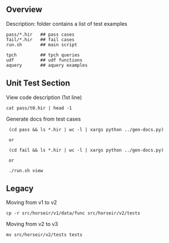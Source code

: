 
## Overview

Description: folder contains a list of test examples

    pass/*.hir   ## pass cases
    fail/*.hir   ## fail cases
    run.sh       ## main script

    tpch         ## tpch queries
    udf          ## udf functions
    aquery       ## aquery examples



## Unit Test Section

View code description (1st line)

    cat pass/t0.hir | head -1


Generate docs from test cases

     (cd pass && ls *.hir | wc -l | xargs python ../gen-docs.py)

     or

     (cd fail && ls *.hir | wc -l | xargs python ../gen-docs.py)

     or

     ./run.sh view

## Legacy

Moving from v1 to v2

    cp -r src/horseir/v1/data/func src/horseir/v2/tests

Moving from v2 to v3

    mv src/horseir/v2/tests tests


